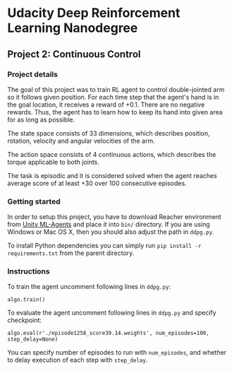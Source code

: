 # Udacity Deep Reinforcement Learning Nanodegree
## Project 2: Continuous Control

### Project details
The goal of this project was to train RL agent to control double-jointed arm so it follows given position.
For each time step that the agent's hand is in the goal location, it receives a reward of +0.1.
There are no negative rewards. 
Thus, the agent has to learn how to keep its hand into given area for as long as possible.

The state space consists of 33 dimensions, which describes position, rotation, velocity and angular velocities of the arm.

The action space consists of 4 continuous actions, which describes the torque applicable to both joints.

The task is episodic and it is considered solved when the agent reaches average score of at least +30 over 100 
consecutive episodes.

### Getting started
In order to setup this project, you have to download Reacher environment from [Unity ML-Agents](https://github.com/Unity-Technologies/ml-agents/blob/master/docs/Learning-Environment-Examples.md#reacher)
and place it into `bin/` directory. If you are using Windows or Mac OS X, 
then you should also adjust the path in `ddpg.py`.

To install Python dependencies you can simply run `pip install -r requirements.txt` from the parent directory.

### Instructions
To train the agent uncomment following lines in `ddpg.py`:

``
algo.train()
``

To evaluate the agent uncomment following lines in `ddpg.py` and specify checkpoint:

``
algo.eval(r'./episode1258_score39.14.weights',
              num_episodes=100,
              step_delay=None)
``

You can specify number of episodes to run with `num_episodes`, 
and whether to delay execution of each step with `step_delay`.
